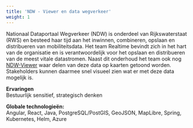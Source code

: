 ```yaml
---
title: 'NDW - Viewer en data wegverkeer'
weight: 1
---
```

Nationaal Dataportaal Wegverkeer (NDW) is onderdeel van Rijkswaterstaat (RWS) en besteed haar tijd aan het 
inwinnen, combineren, opslaan en distribueren van mobiliteitsdata. Het team Realtime bevindt zich in het hart van de 
organisatie en is verantwoordelijk voor het opslaan en distribueren van de meest vitale datastromen. Naast dit onderhoud 
het team ook nog [NDW-Viewer](https://www.ndw.nu/ndw/applicaties/viewer) waar delen van deze data op kaarten getoond worden. 
Stakeholders kunnen daarmee snel visueel zien wat er met deze data mogelijk is. 

**Ervaringen** \
Bestuurlijk sensitief, strategisch denken

**Globale technologieën:** \
Angular, React, Java, PostgreSQL/PostGIS, GeoJSON, MapLibre, Spring, Kubernetes, Helm, Azure
